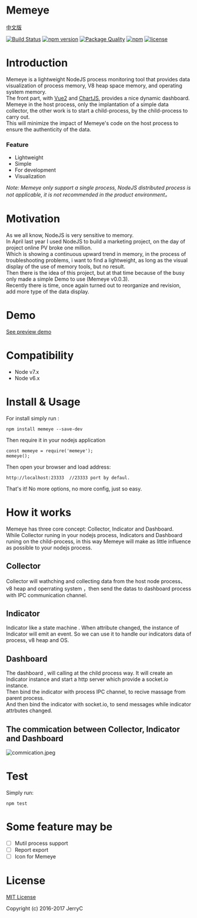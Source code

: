 # Memeye

[中文版](README_zh.md)

[![Build Status](https://travis-ci.org/JerryC8080/Memeye.svg?branch=master)](https://travis-ci.org/JerryC8080/Memeye) 
[![npm version](https://badge.fury.io/js/memeye.svg)](https://badge.fury.io/js/memeye) 
[![Package Quality](http://npm.packagequality.com/shield/memeye.svg)](http://packagequality.com/#?package=memeye) 
[![npm](https://img.shields.io/npm/dt/memeye.svg)](https://www.npmjs.com/package/memeye)
[![license](https://img.shields.io/github/license/mashape/apistatus.svg)](https://github.com/JerryC8080/Memeye/blob/master/LICENSE) 

# Introduction

Memeye is a lightweight NodeJS process monitoring tool that provides data visualization of process memory, V8 heap space memory, and operating system memory.    
The front part, with [Vue2](https://github.com/vuejs/vue) and [ChartJS](https://github.com/chartjs/Chart.js), provides a nice dynamic dashboard.    
Memeye in the host process, only the implantation of a simple data collector, the other work is to start a child-process, by the child-process to carry out.    
This will minimize the impact of Memeye's code on the host process to ensure the authenticity of the data.    

### Feature
- Lightweight
- Simple
- For development
- Visualization


*Note: Memeye only support a single process, NodeJS distributed process is not applicable, it is not recommended in the product environment。*

# Motivation
As we all know, NodeJS is very sensitive to memory.     
In April last year I used NodeJS to build a marketing project, on the day of project online PV broke one million.    
Which is showing a continuous upward trend in memory, in the process of troubleshooting problems, i want to find a lightweight, as long as the visual display of the use of memory tools, but no result.    
Then there is the idea of this project, but at that time because of the busy only made a simple Demo to use (Memeye v0.0.3).    
Recently there is time, once again turned out to reorganize and revision, add more type of the data display.    


# Demo
[See preview demo](http://jerryc8080.github.io/Memeye/)

# Compatibility
- Node v7.x
- Node v6.x

# Install & Usage

For install simply run : 

```
npm install memeye --save-dev
```

Then require it in your nodejs application

```
const memeye = require('memeye');
memeye();
```

Then open your browser and load address: 

```
http://localhost:23333  //23333 port by defaul.
```

That's it! No more options, no more config, just so easy.

# How it works

Memeye has three core concept: Collector, Indicator and Dashboard.    
While Collector runing in your nodejs process, Indicators and Dashboard runing on the child-process, in this way Memeye will make as little influence as possible to your nodejs process.    

## Collector
Collector will wathching and collecting data from the host node process、v8 heap and operrating system ，then send the datas to dashboard process with IPC communication channel.    

## Indicator
Indicator like a state machine . When attribute changed, the instance of Indicator will emit an event. So we can use it to handle our indicators data of process, v8 heap and OS.    

## Dashboard

The dashboard , will calling at the child process way. It will create an Indicator instance and start a http server which provide a socket.io instance.     
Then bind the indicator with process IPC channel, to recive massage from parent process.     
And then bind the indicator with socket.io, to send messages while indicator attrbutes changed.    

## The commication between Collector, Indicator and Dashboard

![commication.jpeg](http://obxj5yn80.bkt.clouddn.com/61A039DF1C61FEDE7DA26ED0E860C5D1.jpg)

# Test
Simply run:

```
npm test
``` 

# Some feature may be
- [ ] Mutil process support
- [ ] Report export
- [ ] Icon for Memeye

# License

[MIT License](LICENSE)

Copyright (c) 2016-2017 JerryC